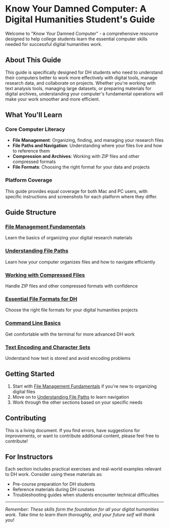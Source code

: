 # Know Your Damned Computer: A Digital Humanities Student's Guide

Welcome to "Know Your Damned Computer" - a comprehensive resource designed to help college students learn the essential computer skills needed for successful digital humanities work.

## About This Guide

This guide is specifically designed for DH students who need to understand their computers better to work more effectively with digital tools, manage research data, and collaborate on projects. Whether you're working with text analysis tools, managing large datasets, or preparing materials for digital archives, understanding your computer's fundamental operations will make your work smoother and more efficient.

## What You'll Learn

### Core Computer Literacy
- **File Management**: Organizing, finding, and managing your research files
- **File Paths and Navigation**: Understanding where your files live and how to reference them
- **Compression and Archives**: Working with ZIP files and other compressed formats
- **File Formats**: Choosing the right format for your data and projects

### Platform Coverage
This guide provides equal coverage for both Mac and PC users, with specific instructions and screenshots for each platform where they differ.

## Guide Structure

### [File Management Fundamentals](./file-management.md)
Learn the basics of organizing your digital research materials

### [Understanding File Paths](./file-paths.md)
Learn how your computer organizes files and how to navigate efficiently

### [Working with Compressed Files](./compression.md)
Handle ZIP files and other compressed formats with confidence

### [Essential File Formats for DH](./file-formats.md)
Choose the right file formats for your digital humanities projects

### [Command Line Basics](./command-line.md)
Get comfortable with the terminal for more advanced DH work

### [Text Encoding and Character Sets](./text-encoding.md)
Understand how text is stored and avoid encoding problems

## Getting Started

1. Start with [File Management Fundamentals](./file-management.md) if you're new to organizing digital files
2. Move on to [Understanding File Paths](./file-paths.md) to learn navigation
3. Work through the other sections based on your specific needs

## Contributing

This is a living document. If you find errors, have suggestions for improvements, or want to contribute additional content, please feel free to contribute!

## For Instructors

Each section includes practical exercises and real-world examples relevant to DH work. Consider using these materials as:
- Pre-course preparation for DH students
- Reference materials during DH courses
- Troubleshooting guides when students encounter technical difficulties

---

*Remember: These skills form the foundation for all your digital humanities work. Take time to learn them thoroughly, and your future self will thank you!*

